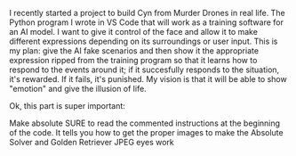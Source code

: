 I recently started a project to build Cyn from Murder Drones in real life. The Python program I wrote in VS Code that will work as a training software for an AI model. 
I want to give it control of the face and allow it to make different expressions depending on its surroundings or user input. This is my plan: give the AI fake scenarios and then show it the 
appropriate expression ripped from the training program so that it learns how to respond to the events around it; if it succesfully responds to the situation, it's rewarded. 
If it fails, it's punished. My vision is that it will be able to show "emotion" and give the illusion of life.



Ok, this part is super important: 

Make absolute SURE to read the commented instructions at the beginning of the code. 
It tells you how to get the proper images to make the Absolute Solver and Golden Retriever JPEG eyes work
